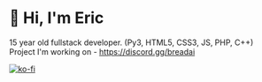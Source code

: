 # 👋 Hi, I'm Eric

15 year old fullstack developer. (Py3, HTML5, CSS3, JS, PHP, C++)<br>
Project I'm working on - https://discord.gg/breadai


[![ko-fi](https://ko-fi.com/img/githubbutton_sm.svg)](https://ko-fi.com/B0B8NMVEG)
